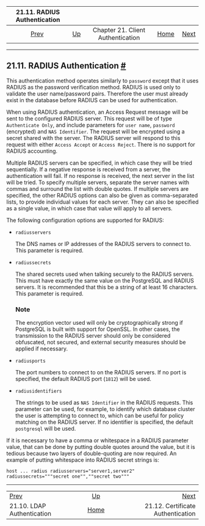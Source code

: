 <!--?xml version="1.0" encoding="UTF-8" standalone="no"?-->

|             21.11. RADIUS Authentication             |                                                                      |                                   |                                                       |                                                             |
| :--------------------------------------------------: | :------------------------------------------------------------------- | :-------------------------------: | ----------------------------------------------------: | ----------------------------------------------------------: |
| [Prev](auth-ldap.html "21.10. LDAP Authentication")  | [Up](client-authentication.html "Chapter 21. Client Authentication") | Chapter 21. Client Authentication | [Home](index.html "PostgreSQL 17devel Documentation") |  [Next](auth-cert.html "21.12. Certificate Authentication") |

***

## 21.11. RADIUS Authentication [#](#AUTH-RADIUS)

[]()

This authentication method operates similarly to `password` except that it uses RADIUS as the password verification method. RADIUS is used only to validate the user name/password pairs. Therefore the user must already exist in the database before RADIUS can be used for authentication.

When using RADIUS authentication, an Access Request message will be sent to the configured RADIUS server. This request will be of type `Authenticate Only`, and include parameters for `user name`, `password` (encrypted) and `NAS Identifier`. The request will be encrypted using a secret shared with the server. The RADIUS server will respond to this request with either `Access Accept` or `Access Reject`. There is no support for RADIUS accounting.

Multiple RADIUS servers can be specified, in which case they will be tried sequentially. If a negative response is received from a server, the authentication will fail. If no response is received, the next server in the list will be tried. To specify multiple servers, separate the server names with commas and surround the list with double quotes. If multiple servers are specified, the other RADIUS options can also be given as comma-separated lists, to provide individual values for each server. They can also be specified as a single value, in which case that value will apply to all servers.

The following configuration options are supported for RADIUS:

*   `radiusservers`

    The DNS names or IP addresses of the RADIUS servers to connect to. This parameter is required.

*   `radiussecrets`

    The shared secrets used when talking securely to the RADIUS servers. This must have exactly the same value on the PostgreSQL and RADIUS servers. It is recommended that this be a string of at least 16 characters. This parameter is required.

    ### Note

    The encryption vector used will only be cryptographically strong if PostgreSQL is built with support for OpenSSL. In other cases, the transmission to the RADIUS server should only be considered obfuscated, not secured, and external security measures should be applied if necessary.

*   `radiusports`

    The port numbers to connect to on the RADIUS servers. If no port is specified, the default RADIUS port (`1812`) will be used.

*   `radiusidentifiers`

    The strings to be used as `NAS Identifier` in the RADIUS requests. This parameter can be used, for example, to identify which database cluster the user is attempting to connect to, which can be useful for policy matching on the RADIUS server. If no identifier is specified, the default `postgresql` will be used.

If it is necessary to have a comma or whitespace in a RADIUS parameter value, that can be done by putting double quotes around the value, but it is tedious because two layers of double-quoting are now required. An example of putting whitespace into RADIUS secret strings is:

    host ... radius radiusservers="server1,server2" radiussecrets="""secret one"",""secret two"""

***

|                                                      |                                                                      |                                                             |
| :--------------------------------------------------- | :------------------------------------------------------------------: | ----------------------------------------------------------: |
| [Prev](auth-ldap.html "21.10. LDAP Authentication")  | [Up](client-authentication.html "Chapter 21. Client Authentication") |  [Next](auth-cert.html "21.12. Certificate Authentication") |
| 21.10. LDAP Authentication                           |         [Home](index.html "PostgreSQL 17devel Documentation")        |                           21.12. Certificate Authentication |
